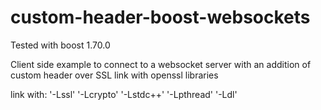 # custom-header-boost-websockets
Tested with boost 1.70.0

Client side example to connect to a websocket server with an addition of custom header over SSL
link with openssl libraries

link with:
'-Lssl' 
'-Lcrypto'
'-Lstdc++'
'-Lpthread'
'-Ldl'
